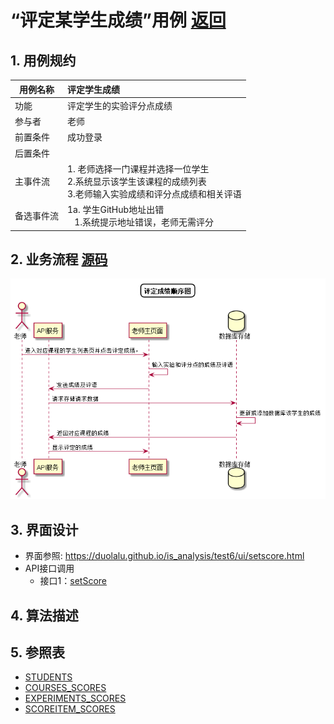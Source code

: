 # “评定某学生成绩”用例 [返回](../README.md)

## 1. 用例规约

|用例名称|评定学生成绩|
|-------|:-------------|
|功能|评定学生的实验评分点成绩|
|参与者|老师|
|前置条件| 成功登录|
|后置条件||
|主事件流| 1. 老师选择一门课程并选择一位学生<br/>2.系统显示该学生该课程的成绩列表<br/>3.老师输入实验成绩和评分点成绩和相关评语|
|备选事件流|1a. 学生GitHub地址出错 <br/>&nbsp;&nbsp; 1.系统提示地址错误，老师无需评分 |

## 2. 业务流程 [源码](../顺序图/评定学生成绩.puml)
![评定学生成绩](../images/顺序图/评定学生成绩.png) 


## 3. 界面设计
- 界面参照: https://duolalu.github.io/is_analysis/test6/ui/setscore.html
- API接口调用
    - 接口1：[setScore](../接口/setScore.md)

## 4. 算法描述 
    
## 5. 参照表

- [STUDENTS](../数据库设计.md/#STUDENTS)
- [COURSES_SCORES](../数据库设计.md/#COURSES_SCORES)
- [EXPERIMENTS_SCORES](../数据库设计.md/#EXPERIMENTS_SCORES)
- [SCOREITEM_SCORES](../数据库设计.md/#SCOREITEM_SCORES)
